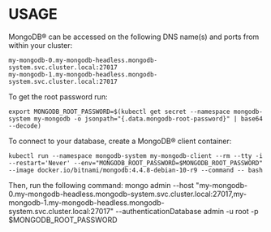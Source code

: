 # USAGE

MongoDB&reg; can be accessed on the following DNS name(s) and ports from within your cluster:

    my-mongodb-0.my-mongodb-headless.mongodb-system.svc.cluster.local:27017
    my-mongodb-1.my-mongodb-headless.mongodb-system.svc.cluster.local:27017

To get the root password run:

    export MONGODB_ROOT_PASSWORD=$(kubectl get secret --namespace mongodb-system my-mongodb -o jsonpath="{.data.mongodb-root-password}" | base64 --decode)

To connect to your database, create a MongoDB&reg; client container:

    kubectl run --namespace mongodb-system my-mongodb-client --rm --tty -i --restart='Never' --env="MONGODB_ROOT_PASSWORD=$MONGODB_ROOT_PASSWORD" --image docker.io/bitnami/mongodb:4.4.8-debian-10-r9 --command -- bash

Then, run the following command:
mongo admin --host "my-mongodb-0.my-mongodb-headless.mongodb-system.svc.cluster.local:27017,my-mongodb-1.my-mongodb-headless.mongodb-system.svc.cluster.local:27017" --authenticationDatabase admin -u root -p $MONGODB_ROOT_PASSWORD
